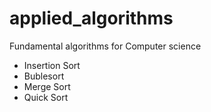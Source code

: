 # applied_algorithms
Fundamental algorithms for Computer science  
* Insertion Sort
* Bublesort 
* Merge Sort 
* Quick Sort 
